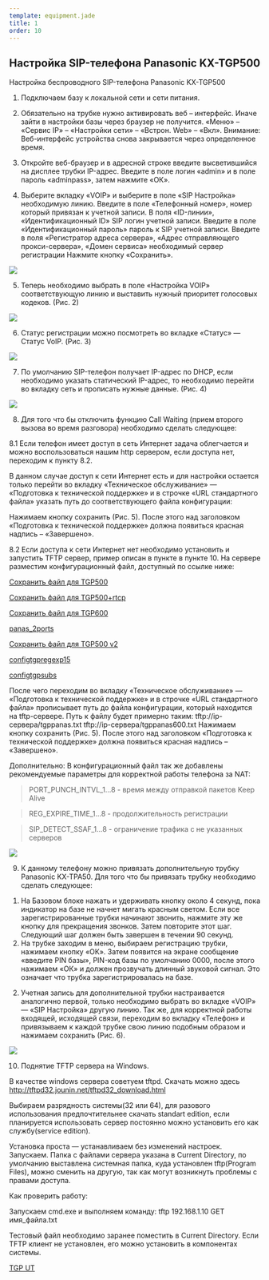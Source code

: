 ```yaml
--- 
template: equipment.jade
title: 1
order: 10
---
```


## Настройка SIP-телефона Panasonic KX-TGP500

Настройка беспроводного SIP-телефона Panasonic KX-TGP500

1. Подключаем базу к локальной сети и сети питания.

2. Обязательно на трубке нужно активировать веб – интерфейс. Иначе зайти в настройки базы через браузер не получится.  «Меню» – «Сервис IP» – «Настройки сети» – «Встрон. Web» – «Вкл».
Внимание: Веб-интерфейс устройства снова закрывается через определенное время.

3. Откройте веб-браузер и в адресной строке введите высветившийся на дисплее трубки IP-адрес. Введите в поле логин «admin» и в поле пароль «adminpass», затем нажмите «ОК».

4. Выберите вкладку «VOIP» и выберите в поле «SIP Настройка» необходимую линию.
Введите в поле «Телефонный номер», номер который привязан к учетной записи. В поля «ID-линии», «Идентификационный ID» SIP логин учетной записи. Введите в поле «Идентификационный пароль» пароль к SIP учетной записи. Введите в поля «Регистратор адреса сервера», «Адрес отправляющего прокси-сервера», «Домен сервиса» необходимый сервер регистрации
Нажмите кнопку «Сохранить».

![](1.png)

5. Теперь необходимо выбрать в поле «Настройка VOIP» соответствующую линию и выставить нужный приоритет голосовых кодеков. (Рис. 2)

![](2.png)

6. Статус регистрации можно посмотреть во вкладке «Статус» — Статус VoIP. (Рис. 3)

![](3.png)

7. По умолчанию SIP-телефон получает IP-адрес по DHCP, если необходимо указать статический IP-адрес, то необходимо перейти во вкладку сеть и прописать нужные данные. (Рис. 4)

![](4.png)

8. Для того что бы отключить функцию Call Waiting (прием второго вызова во время разговора) необходимо сделать следующее:

8.1 Если телефон имеет доступ в сеть Интернет задача облегчается и можно воспользоваться нашим http сервером, если доступа нет, переходим к пункту 8.2.

В данном случае доступ к сети Интернет есть и для настройки остается только перейти во вкладку «Техническое обслуживание» — «Подготовка к технической поддержке» и в строчке «URL стандартного файла» указать путь до соответствующего файла конфигурации:

Нажимаем кнопку сохранить (Рис. 5). После этого над заголовком «Подготовка к технической поддержке» должна появиться красная надпись – «Завершено».

8.2 Если доступа к сети Интернет нет необходимо установить и запустить TFTP сервер, пример описан в пункте в пункте 10. На сервере разместим конфигурационный файл, доступный по ссылке ниже:

[Сохранить файл для TGP500](tgppanas.txt)

[Сохранить файл для TGP500+rtcp](tgppanasrtcp.txt)

[Сохранить файл для TGP600](tgppanas600.txt)

[panas_2ports](panas_2ports.txt)

[Сохранить файл для TGP500 v2](tgppanas2.txt)

[configtgpregexp15](configtgpregexp15.sys)

[configtgpsubs](configtgpsubs.sys)


После чего переходим во вкладку «Техническое обслуживание» — «Подготовка к технической поддержке» и в строчке «URL стандартного файла» прописывает путь до файла конфигурации, который находится на tftp-сервере. Путь к файлу будет примерно таким:
tftp://ip-сервера/tgppanas.txt
tftp://ip-сервера/tgppanas600.txt
Нажимаем кнопку сохранить (Рис. 5). После этого над заголовком «Подготовка к технической поддержке» должна появиться красная надпись – «Завершено».

Дополнительно:
В конфигурационный файл так же добавлены рекомендуемые параметры для корректной работы телефона за NAT:

> PORT_PUNCH_INTVL_1...8 - время между отправкой пакетов Keep Alive

> REG_EXPIRE_TIME_1...8 - продолжительность регистрации

> SIP_DETECT_SSAF_1...8 - ограничение трафика с не указанных серверов
 

![](5.png)

9. К данному телефону можно привязать дополнительную трубку Panasonic KX-TPA50.
Для того что бы привязать трубку необходимо сделать следующее:
1) На Базовом блоке нажать и удерживать кнопку около 4 секунд, пока индикатор на базе не начнет мигать красным светом.
Если все зарегистрированные трубки начинают звонить, нажмите эту же кнопку для прекращения звонков. Затем повторите этот шаг.
Следующий шаг должен быть завершен в течении 90 секунд.
2) На трубке заходим в меню, выбираем регистрацию трубки, нажимаем кнопку «ОК». Затем появится на экране сообщение «введите PIN базы», PIN-код базы по умолчанию 0000, после этого нажимаем «ОК» и должен прозвучать длинный звуковой сигнал. Это означает что трубка зарегистрировалась на базе.
2. Учетная запись для дополнительной трубки настраивается аналогично первой, только необходимо выбрать во вкладке «VOIP» — «SIP Настройка» другую линию. Так же, для корректной работы входящей, исходящей связи, переходим во вкладку «Телефон» и привязываем к каждой трубке свою линию подобным образом и нажимаем сохранить (Рис. 6).

![](6.png)
 

10. Поднятие TFTP сервера на Windows.

В качестве windows сервера советуем tftpd. Скачать можно здесь http://tftpd32.jounin.net/tftpd32_download.html

Выбираем разрядность системы(32 или 64), для разового использования предпочтительнее скачать standart edition, если планируется использовать сервер постоянно можно установить его как службу(service edition).

Установка проста — устанавливаем без изменений настроек. Запускаем. Папка с файлами сервера указана в Current Directory, по умолчанию выставлена системная папка, куда установлен tftp(Program Files), можно сменить на другую, так как могут возникнуть проблемы с правами доступа.

Как проверить работу:

Запускаем cmd.exe и выполняем команду: tftp 192.168.1.10 GET имя_файла.txt

Тестовый файл необходимо заранее поместить в Current Directory. Если TFTP клиент не установлен, его можно установить в компонентах системы.



[TGP UT](tgppanasut123.sys)